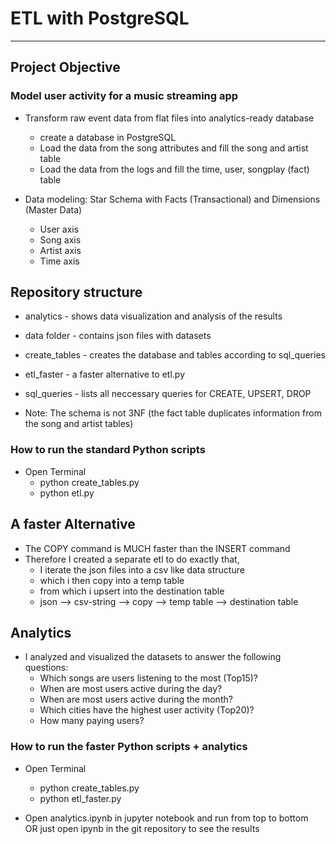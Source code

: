 # ETL with PostgreSQL
-------


## Project Objective
### Model user activity for a music streaming app


* Transform raw event data from flat files into analytics-ready database
    * create a database in PostgreSQL
    * Load the data from the song attributes and fill the song and artist table
    * Load the data from the logs and fill the time, user, songplay (fact) table


* Data modeling: Star Schema with Facts (Transactional) and Dimensions (Master Data)
    * User axis
    * Song axis
    * Artist axis
    * Time axis

## Repository structure
* analytics - shows data visualization and analysis of the results
* data folder - contains json files with datasets
* create_tables - creates the database and tables according to sql_queries
* etl_faster - a faster alternative to etl.py
* sql_queries - lists all neccessary queries for CREATE, UPSERT, DROP

* Note: The schema is not 3NF (the fact table duplicates information from the song and artist tables)


### How to run the standard Python scripts
* Open Terminal
    * python create_tables.py
    * python etl.py


## A faster Alternative

* The COPY command is MUCH faster than the INSERT command
* Therefore I created a separate etl to do exactly that,
    * I iterate the json files into a csv like data structure
    * which i then copy into a temp table
    * from which i upsert into the destination table
    * json --> csv-string --> copy --> temp table --> destination table

## Analytics
* I analyzed and visualized the datasets to answer the following questions:
    * Which songs are users listening to the most (Top15)?
    * When are most users active during the day?
    * When are most users active during the month?
    * Which cities have the highest user activity (Top20)?
    * How many paying users?

### How to run the faster Python scripts + analytics
* Open Terminal
    * python create_tables.py
    * python etl_faster.py


* Open analytics.ipynb in jupyter notebook and run from top to bottom   
OR just open ipynb in the git repository to see the results
